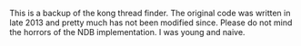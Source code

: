 This is a backup of the kong thread finder. The original code was written in late 2013 and pretty much has not been modified since. Please do not mind the horrors of the NDB implementation. I was young and naive.
